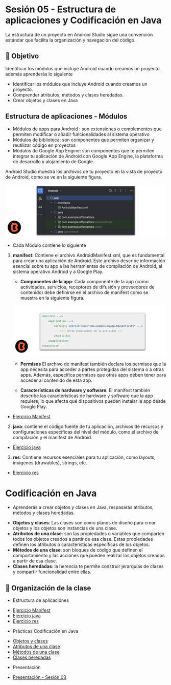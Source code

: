 # Sesión 05 - Estructura de aplicaciones y Codificación en Java

La estructura de un proyecto en Android Studio sigue una convención estándar que facilita la organización y navegación del código.

## 🎯 Objetivo

Identificar los módulos que incluye Android cuando creamos un proyecto. además aprenderás lo siguiente

* Identificar los módulos que incluye Android cuando creamos un proyecto.
* Comprender atributos, métodos y clases heredadas.
* Crear objetos y clases en Java


## Estructura de aplicaciones - Módulos

* Módulos de apps para Android : son extensiones o complementos que permiten modificar o añadir funcionalidades al sistema operativo
* Módulos de biblioteca: son componentes que permiten organizar y reutilizar código en proyectos
* Módulos de Google App Engine: son componentes que te permiten integrar tu aplicación de Android con Google App Engine, la plataforma de desarrollo y alojamiento de Google.

Android Studio muestra los archivos de tu proyecto en la vista de proyecto de Android, como se ve en la siguiente figura.

![Módulos Android Studio](img/01.png)

* Cada Módulo contiene lo siguiente

1. **manifest**: Contiene el archivo AndroidManifest.xml, que es fundamental para crear una aplicación de Android. Este archivo describe información esencial sobre tu app a las herramientas de compilación de Android, al sistema operativo Android y a Google Play.
    * **Componentes de la app**: Cada componente de la app (como actividades, servicios, receptores de difusión y proveedores de contenido) debe definirse en el archivo de manifest como se muestra en la siguiente figura.

    ![Módulos Android Studio](img/02.png)

    * **Permisos** El archivo de manifest también declara los permisos que la app necesita para acceder a partes protegidas del sistema o a otras apps. Además, especifica permisos que otras apps deben tener para acceder al contenido de esta app.

    * **Características de hardware y software**: El manifest también describe las características de hardware y software que la app requiere, lo que afecta qué dispositivos pueden instalar la app desde Google Play.
- [Ejercicio Manifest](ejercicio-manifest/README.md)

2. **java**: contiene el código fuente de tu aplicación, archivos de recursos y configuraciones específicas del nivel del módulo, como el archivo de compilación y el manifest de Android.
- [Ejercicio java](ejercicio-java/README.md)
3. **res**: Contiene recursos esenciales para tu aplicación, como layouts, imágenes (drawables), strings, etc.

- [Ejercicio res](ejercicio-res/README.md)

# Codificación en Java

* Aprenderás a crear objetos y clases en Java, respasarás atributos, métodos y clases heredadas.

- **Objetos y clases**: Las clases son como planos de diseño para crear objetos y los objetos son instancias de una clase.
- **Atributos de una clase**: son las propiedades o variables que comparten todos los objetos creados a partir de esa clase. Estas propiedades definen los atributos o características específicas de los objetos.
- **Métodos de una clase**: son bloques de código que definen el comportamiento y las acciones que pueden realizar los objetos creados a partir de esa clase.
- **Clases heredadas**: la herencia te permite construir jerarquías de clases y compartir funcionalidad entre ellas.




## 📝 Organización de la clase

* Estructura de aplicaciones
- [Ejercicio Manifest](ejercicio-manifest/README.md)
- [Ejercicio java](ejercicio-java/README.md)
- [Ejercicio res](ejercicio-res/README.md)
* Prácticas Codificación en Java
- [Objetos y clases](practica-objetos-clases/README.md)
- [Atributos de una clase](practica-atributos/README.md/README.md)
- [Métodos de una clase](practica-metodos/README.md)
- [Clases heredadas](practica-clases-heredadas/README.md)
* Presentación
- [Presentación - Sesión 03](presentacion/Sesion-05.pptx)
